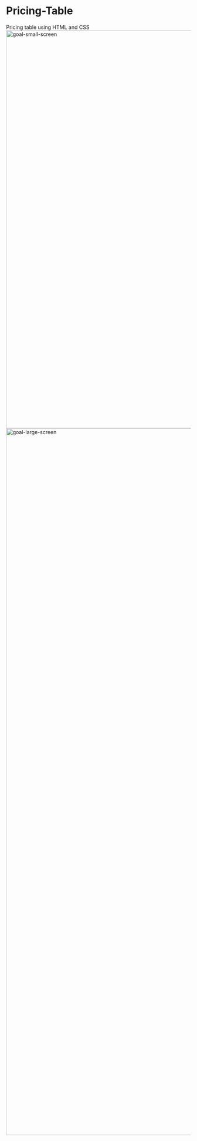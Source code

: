 # Pricing-Table
Pricing table using HTML and CSS
<img width="1081" alt="goal-small-screen" src="https://github.com/user-attachments/assets/842b16f7-d739-4dc0-8eea-e515adb4d815" />
<img width="1920" alt="goal-large-screen" src="https://github.com/user-attachments/assets/c3ff3fa7-6891-4746-94d2-fa02422918cd" />
